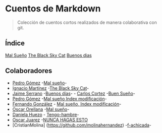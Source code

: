 # Cuentos de Markdown

> Colección de cuentos cortos realizados de manera colaborativa con git.

## Índice

[Mal Sueño](mal-suenio/index.md)
[The Black Sky Cat](black-sky-cat/index.md)
[Buenos dias](mal-suenio/story1.md)

## Colaboradores

- [Pedro Gómez](https://github.com/petrlr14) -[Mal sueño](mal-suenio/index.md)-
- [Ignacio Martínez](https://github.com/RIMP-19) -[The Black Sky Cat](black-sky-cat/index.md)-
- [Jaime Serrano](https://github.com/JaimeSerrano15) -[Buenos días](mal-suenio/story1)-
- [Carlos Cortez](https://github.com/HeyChobe) -[Buen Sueño](buen-suenio/index.md)-
- [Pedro Gómez](https://github.com/batarse1) -[Mal sueño Index modificación](mal-suenio/index.md)-
- [Fernando González](https://github.com/batarse1) - [Mal sueño, Index modificación](mal-suenio/index.md)-
- [Oscar Orellana](https://github.com/00258219) -[Mal sueño](mal-suenio/seFue.md)-
- [Daniela Huezo](https://github.com/irenehl) - [Tengo-hambre](tengo-hambre/tengoHambre.md)-
- [Oscar Juarez](https://github.com/juarezgonz02) -[NUNCA HAGAS ESTO](mal-suenio/noLoHagaCompa.md)
- [CristianMolina] (https://github.com/molinahernandez) -[f-achicada](mal-suenio/achicada.md)-